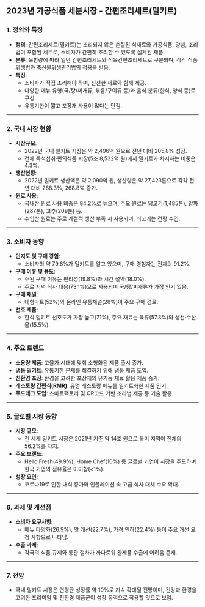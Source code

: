 ## 2023년 가공식품 세분시장 - 간편조리세트(밀키트)



### **1. 정의와 특징**

- **정의**: 간편조리세트(밀키트)는 조리되지 않은 손질된 식재료와 가공식품, 양념, 조리법이 포함된 세트로, 소비자가 간편히 조리할 수 있도록 설계된 제품.
- **분류**: 육함량에 따라 일반 간편조리세트와 식육간편조리세트로 구분되며, 각각 식품위생법과 축산물위생관리법의 적용을 받음.
- **특징**:
  - 소비자가 직접 조리해야 하며, 신선한 재료와 함께 제공.
  - 다양한 메뉴 유형(국/탕/찌개류, 볶음/구이류 등)과 음식 분류(한식, 양식 등)로 구성.
  - 유통기한이 짧고 포장재 사용이 많다는 단점.

---

### **2. 국내 시장 현황**
- **시장규모**:
  - 2022년 국내 밀키트 시장은 약 2,496억 원으로 전년 대비 205.8% 성장.
  - 전체 즉석섭취·편의식품 시장(5조 8,532억 원)에서 밀키트가 차지하는 비중은 4.3%.
- **생산현황**:
  - 2022년 밀키트 생산액은 약 2,090억 원, 생산량은 약 27,423톤으로 각각 전년 대비 288.3%, 268.8% 증가.
- **원료 사용**:
  - 국내산 원료 사용 비중은 84.2%로 높으며, 주요 원료는 닭고기(1,485톤), 양파(287톤), 고추(209톤) 등.
  - 수입산 원료는 주로 계절적 생산 부족 시 사용되며, 쇠고기는 전량 수입.

---

### **3. 소비자 동향**
- **인지도 및 구매 경험**:
  - 소비자의 약 79.8%가 밀키트를 알고 있으며, 구매 경험자는 전체의 91.2%.
- **구매 이유 및 용도**:
  - 주된 구매 이유는 편리성(19.8%)과 시간 절약(18.0%).
  - 주로 저녁 식사 대용(73.1%)으로 사용되며 국/탕/찌개류가 가장 인기 있음.
- **구매 채널**:
  - 대형마트(52%)와 온라인 유통채널(28%)이 주요 구매 경로.
- **선호 제품**:
  - 한식 밀키트 선호도가 가장 높고(71%), 주요 재료는 육류(57.3%)와 생선·수산물(15.5%).

---

### **4. 주요 트렌드**
- **소용량 제품**: 고물가 시대에 맞춰 소형화된 제품 출시 증가.
- **냉동 밀키트**: 유통기한 문제를 해결하기 위해 냉동 제품 도입.
- **친환경 포장**: 환경을 고려한 포장재와 유기농 재료 활용 제품 증가.
- **레스토랑 간편식(RMR)**: 유명 레스토랑 메뉴를 밀키트화한 제품 인기.
- **푸드테크 도입**: 스마트팩토리 및 QR코드 기반 조리법 제공 등 기술 활용.

---

### **5. 글로벌 시장 동향**
- **시장 규모**:
  - 전 세계 밀키트 시장은 2021년 기준 약 14조 원으로 북미 지역이 전체의 56.2%를 차지.
- **주요 브랜드**:
  - Hello Fresh(49.9%), Home Chef(10%) 등 글로벌 기업이 시장을 주도하며 한국 기업의 점유율은 미미함(<1%).
- **성장 요인**:
  - 코로나19로 인한 내식 증가와 인플레이션 속 고급 식사 대체 수요 확대.

---

### **6. 과제 및 개선점**
- **소비자 요구사항**:
  - 메뉴 다양화(26.9%), 맛 개선(22.7%), 가격 인하(22.4%) 등이 주요 개선 요청 사항으로 나타남.
- **수출 과제**:
  - 각국의 식품 규제와 통관 절차가 까다로워 완제품 수출에 어려움 존재.

---

### **7. 전망**
- 국내 밀키트 시장은 연평균 성장률 약 10%로 지속 확대될 전망이며, 건강과 환경을 고려한 프리미엄 및 친환경 제품군이 성장 동력으로 작용할 것으로 보임.
